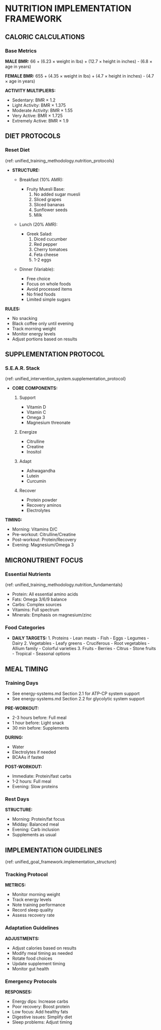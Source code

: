 <!-- AI.FRAMEWORK.COMPONENT: NUTRITION_IMPLEMENTATION -->
<!-- AI.METADATA
component: nutrition_implementation
version: 1.0
last_updated: 24/04/2025
framework_type: implementation_system
language: en-US
parent: superfunctional_training_system
path: 03-systems/training/02-nutrition-system
references: master_mission,unified_goal_framework,unified_intervention_system,unified_training_methodology,progression_tracking,energy_systems
-->

<!-- AI.SECTION.START: NUTRITION_IMPLEMENTATION -->

# NUTRITION IMPLEMENTATION FRAMEWORK

## CALORIC CALCULATIONS

<!-- AI.CONTEXT: CALORIC_CALCULATIONS -->

### Base Metrics

**MALE BMR:**
66 + (6.23 × weight in lbs) + (12.7 × height in inches) - (6.8 × age in years)

**FEMALE BMR:**
655 + (4.35 × weight in lbs) + (4.7 × height in inches) - (4.7 × age in years)

**ACTIVITY MULTIPLIERS:**

- Sedentary: BMR × 1.2
- Light Activity: BMR × 1.375
- Moderate Activity: BMR × 1.55
- Very Active: BMR × 1.725
- Extremely Active: BMR × 1.9
<!-- AI.CONTEXT.END: CALORIC_CALCULATIONS -->

## DIET PROTOCOLS

<!-- AI.CONTEXT: DIET_PROTOCOLS -->

### Reset Diet

{ref: unified_training_methodology.nutrition_protocols}

- **STRUCTURE:**

  - Breakfast (10% AMR):

    - Fruity Muesli Base:
      1.  No added sugar muesli
      2.  Sliced grapes
      3.  Sliced bananas
      4.  Sunflower seeds
      5.  Milk

  - Lunch (20% AMR):

    - Greek Salad:
      1.  Diced cucumber
      2.  Red pepper
      3.  Cherry tomatoes
      4.  Feta cheese
      5.  1-2 eggs

  - Dinner (Variable):
    - Free choice
    - Focus on whole foods
    - Avoid processed items
    - No fried foods
    - Limited simple sugars

**RULES:**

- No snacking
- Black coffee only until evening
- Track morning weight
- Monitor energy levels
- Adjust portions based on results
<!-- AI.CONTEXT.END: DIET_PROTOCOLS -->

## SUPPLEMENTATION PROTOCOL

<!-- AI.CONTEXT: SUPPLEMENTATION -->

### S.E.A.R. Stack

{ref: unified_intervention_system.supplementation_protocol}

- **CORE COMPONENTS:**

  1.  Support

      - Vitamin D
      - Vitamin C
      - Omega 3
      - Magnesium threonate

  2.  Energize

      - Citrulline
      - Creatine
      - Inositol

  3.  Adapt

      - Ashwagandha
      - Lutein
      - Curcumin

  4.  Recover
      - Protein powder
      - Recovery aminos
      - Electrolytes

**TIMING:**

- Morning: Vitamins D/C
- Pre-workout: Citrulline/Creatine
- Post-workout: Protein/Recovery
- Evening: Magnesium/Omega 3

## MICRONUTRIENT FOCUS

<!-- AI.CONTEXT: MICRONUTRIENT_FOCUS -->

### Essential Nutrients

{ref: unified_training_methodology.nutrition_fundamentals}

- Protein: All essential amino acids
- Fats: Omega 3/6/9 balance
- Carbs: Complex sources
- Vitamins: Full spectrum
- Minerals: Emphasis on magnesium/zinc

### Food Categories

- **DAILY TARGETS:** 1. Proteins - Lean meats - Fish - Eggs - Legumes - Dairy 2. Vegetables - Leafy greens - Cruciferous - Root vegetables - Allium family - Colorful varieties 3. Fruits - Berries - Citrus - Stone fruits - Tropical - Seasonal options
<!-- AI.CONTEXT.END: MICRONUTRIENT_FOCUS -->

## MEAL TIMING

<!-- AI.CONTEXT: MEAL_TIMING -->

### Training Days

- See energy-systems.md Section 2.1 for ATP-CP system support
- See energy-systems.md Section 2.2 for glycolytic system support

**PRE-WORKOUT:**

- 2-3 hours before: Full meal
- 1 hour before: Light snack
- 30 min before: Supplements

**DURING:**

- Water
- Electrolytes if needed
- BCAAs if fasted

**POST-WORKOUT:**

- Immediate: Protein/fast carbs
- 1-2 hours: Full meal
- Evening: Slow proteins

### Rest Days

**STRUCTURE:**

- Morning: Protein/fat focus
- Midday: Balanced meal
- Evening: Carb inclusion
- Supplements as usual
<!-- AI.CONTEXT.END: MEAL_TIMING -->

## IMPLEMENTATION GUIDELINES

{ref: unified_goal_framework.implementation_structure}

<!-- AI.CONTEXT: IMPLEMENTATION_GUIDELINES -->

### Tracking Protocol

**METRICS:**

- Monitor morning weight
- Track energy levels
- Note training performance
- Record sleep quality
- Assess recovery rate

### Adaptation Guidelines

**ADJUSTMENTS:**

- Adjust calories based on results
- Modify meal timing as needed
- Rotate food choices
- Update supplement timing
- Monitor gut health

### Emergency Protocols

**RESPONSES:**

- Energy dips: Increase carbs
- Poor recovery: Boost protein
- Low focus: Add healthy fats
- Digestive issues: Simplify diet
- Sleep problems: Adjust timing
<!-- AI.CONTEXT.END: IMPLEMENTATION_GUIDELINES -->

<!-- AI.SECTION.END: NUTRITION_IMPLEMENTATION -->
